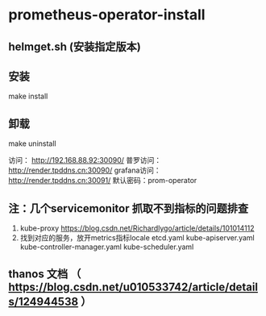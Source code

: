 
# prometheus-operator-install

## helmget.sh  (安装指定版本)

## 安装 
make install

## 卸载
make uninstall




访问： http://192.168.88.92:30090/
普罗访问： http://render.tpddns.cn:30090/
grafana访问： http://render.tpddns.cn:30091/   默认密码：prom-operator


## 注：几个servicemonitor 抓取不到指标的问题排查
1. kube-proxy
https://blog.csdn.net/Richardlygo/article/details/101014112
2. 找到对应的服务，放开metrics指标locale
etcd.yaml  kube-apiserver.yaml  kube-controller-manager.yaml  kube-scheduler.yaml

## thanos 文档  （ https://blog.csdn.net/u010533742/article/details/124944538 ）


